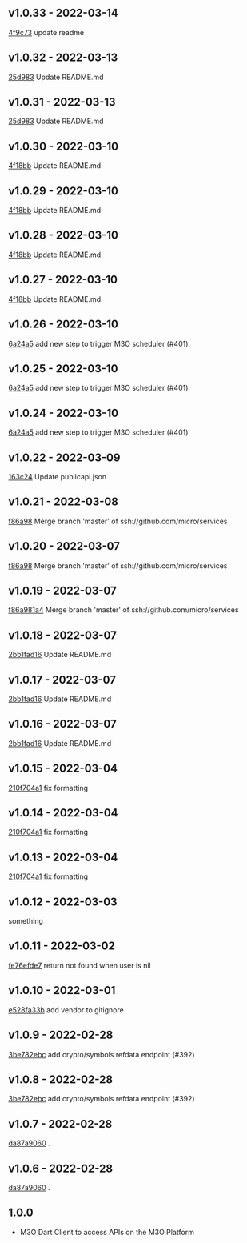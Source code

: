 ## v1.0.33 - 2022-03-14

[4f9c73](https://github.com/micro/services/commit/4f9c731b6cd16b504d6dc6aa2d5ff304e431633a) update readme

## v1.0.32 - 2022-03-13

[25d983](https://github.com/micro/services/commit/25d9835e58afea331c48c9db26b6842a14014291) Update README.md

## v1.0.31 - 2022-03-13

[25d983](https://github.com/micro/services/commit/25d9835e58afea331c48c9db26b6842a14014291) Update README.md

## v1.0.30 - 2022-03-10

[4f18bb](https://github.com/micro/services/commit/4f18bb88ee9db1b6c6ba0bbfb135074246b8b4af) Update README.md

## v1.0.29 - 2022-03-10

[4f18bb](https://github.com/micro/services/commit/4f18bb88ee9db1b6c6ba0bbfb135074246b8b4af) Update README.md

## v1.0.28 - 2022-03-10

[4f18bb](https://github.com/micro/services/commit/4f18bb88ee9db1b6c6ba0bbfb135074246b8b4af) Update README.md

## v1.0.27 - 2022-03-10

[4f18bb](https://github.com/micro/services/commit/4f18bb88ee9db1b6c6ba0bbfb135074246b8b4af) Update README.md

## v1.0.26 - 2022-03-10

[6a24a5](https://github.com/micro/services/commit/6a24a5019255bc627a347ab90dbce675564565a2) add new step to trigger M3O scheduler (#401)

## v1.0.25 - 2022-03-10

[6a24a5](https://github.com/micro/services/commit/6a24a5019255bc627a347ab90dbce675564565a2) add new step to trigger M3O scheduler (#401)

## v1.0.24 - 2022-03-10

[6a24a5](https://github.com/micro/services/commit/6a24a5019255bc627a347ab90dbce675564565a2) add new step to trigger M3O scheduler (#401)

## v1.0.22 - 2022-03-09

[163c24](https://github.com/micro/services/commit/163c24dc17b3565ee20dd9c76f03f5a1b16768fa) Update publicapi.json

## v1.0.21 - 2022-03-08

[f86a98](https://github.com/micro/services/commit/f86a981a404262ce4bd61dc4f8a03d5430028b45) Merge branch 'master' of ssh://github.com/micro/services

## v1.0.20 - 2022-03-07

[f86a98](https://github.com/micro/services/commit/f86a981a404262ce4bd61dc4f8a03d5430028b45) Merge branch 'master' of ssh://github.com/micro/services

## v1.0.19 - 2022-03-07

[f86a981a4](https://github.com/micro/services/commit/f86a981a404262ce4bd61dc4f8a03d5430028b45) Merge branch 'master' of ssh://github.com/micro/services

## v1.0.18 - 2022-03-07

[2bb1fad16](https://github.com/micro/services/commit/2bb1fad16da677bcba07825431b33ac5524477a2) Update README.md

## v1.0.17 - 2022-03-07

[2bb1fad16](https://github.com/micro/services/commit/2bb1fad16da677bcba07825431b33ac5524477a2) Update README.md

## v1.0.16 - 2022-03-07

[2bb1fad16](https://github.com/micro/services/commit/2bb1fad16da677bcba07825431b33ac5524477a2) Update README.md

## v1.0.15 - 2022-03-04

[210f704a1](https://github.com/micro/services/commit/210f704a18624368aeba060447994ad433935e4d) fix formatting

## v1.0.14 - 2022-03-04

[210f704a1](https://github.com/micro/services/commit/210f704a18624368aeba060447994ad433935e4d) fix formatting

## v1.0.13 - 2022-03-04

[210f704a1](https://github.com/micro/services/commit/210f704a18624368aeba060447994ad433935e4d) fix formatting

## v1.0.12 - 2022-03-03

something

## v1.0.11 - 2022-03-02

[fe76efde7](https://github.com/micro/services/commit/fe76efde750352c5a160970139f476ca6200c561) return not found when user is nil

## v1.0.10 - 2022-03-01

[e528fa33b](https://github.com/micro/services/commit/e528fa33b2f53f55fa61e5c7a9f2fa48114ccd3b) add vendor to gitignore

## v1.0.9 - 2022-02-28

[3be782ebc](https://github.com/micro/services/commit/3be782ebce4f3d42b443972a039e204f72380a82) add crypto/symbols refdata endpoint (#392)

## v1.0.8 - 2022-02-28

[3be782ebc](https://github.com/micro/services/commit/3be782ebce4f3d42b443972a039e204f72380a82) add crypto/symbols refdata endpoint (#392)

## v1.0.7 - 2022-02-28

[da87a9060](https://github.com/micro/services/commit/da87a90608860b5c102883ac6661f67110580b4b) .

## v1.0.6 - 2022-02-28

[da87a9060](https://github.com/micro/services/commit/da87a90608860b5c102883ac6661f67110580b4b) .

## 1.0.0

- M3O Dart Client to access APIs on the M3O Platform
